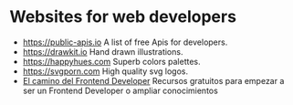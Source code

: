 # Websites for web developers
- https://public-apis.io  A list of free Apis for developers.
- https://drawkit.io  Hand drawn illustrations.
- https://happyhues.com  Superb colors palettes.
- https://svgporn.com  High quality svg logos.
- [El camino del Frontend Developer](https://github.com/mrcodedev/frontend-developer-resources) Recursos gratuitos para empezar a ser un Frontend Developer o ampliar conocimientos

